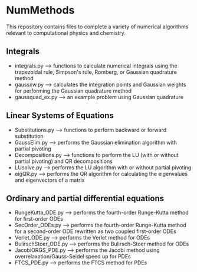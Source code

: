 # NumMethods
This repository contains files to complete a variety of numerical algorithms relevant to computational physics and chemistry.

## Integrals
- integrals.py --> functions to calculate numerical integrals using the trapezoidal rule, Simpson's rule, Romberg, or Gaussian quadrature method
- gaussxw.py --> calculates the integration points and Gaussian weights for performing the Gaussian quadrature method
- gaussquad_ex.py --> an example problem using Gaussian quadrature

## Linear Systems of Equations
- Substitutions.py --> functions to perform backward or forward substitution
- GaussElim.py --> performs the Gaussian elimination algorithm with partial pivoting
- Decompositions.py --> functions to perform the LU (with or without partial pivoting) and QR decompositions
- LUsolve.py --> performs the LU algorithm with or without partial pivoting
- eigQR.py --> performs the QR algorithm for calculating the eigenvalues and eigenvectors of a matrix

## Ordinary and partial differential equations
- RungeKutta_ODE.py --> performs the fourth-order Runge-Kutta method for first-order ODEs
- SecOrder_ODEs.py --> performs the fourth-order Runge-Kutta method for a second-order ODE rewritten as two coupled first-order ODEs
- Verlet_ODE.py --> performs the Verlet method for ODEs
- BulirschStoer_ODE.py --> performs the Bulirsch-Stoer method for ODEs
- JacobiORGS_PDE.py --> performs the Jacobi method using overrelaxation/Gauss-Seidel speed up for PDEs
- FTCS_PDE.py --> performs the FTCS method for PDEs